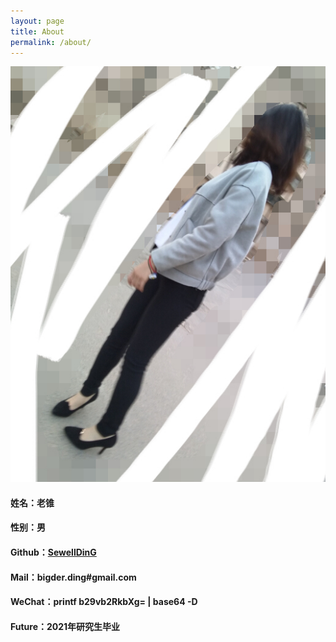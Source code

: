 ```yaml
---
layout: page
title: About
permalink: /about/
---
```


![about](/assets/images/about.jpg)

#### **姓名：老锥**

#### **性别：男**

#### **Github：[SewellDinG](https://github.com/SewellDinG)**

#### **Mail：bigder.ding#gmail.com**

#### **WeChat：printf b29vb2RkbXg= | base64 -D**

#### **Future：2021年研究生毕业**